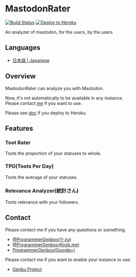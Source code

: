 # MastodonRater

[![Build Status](https://travis-ci.org/GenbuProject/MastodonRater.svg)](https://travis-ci.org/GenbuProject/MastodonRater)
[![Deploy to Heroku](https://www.herokucdn.com/deploy/button.svg)](https://heroku.com/deploy)

An analyzer of mastodon, for the users, by the users

## Languages
* [日本語 | Japanese](/README[Japanese].md)

## Overview
MastodonRater can analyze you with Mastodon.

Now, it's not automatically to be available in any instance.<Br />
Please contact [me](mailto:genbuproject@gmail.com) if you want to use.

Please see [doc](/DeployToHeroku.md) if you deploy to Heroku.

## Features
### Toot Rater
Toots the proportion of your statuses to whole.

### TPD(Toots Per Day)
Toots the average of your statuses.

### Relevance Analyzer(統計さん)
Toots relevance with your followers.

## Contact
Please contact me if you have any questions or something.
* [@ProgrammerGenboo(Y-zu)](https://mstdn.y-zu.org/@ProgrammerGenboo)
* [@ProgrammerGenboo(Knzk.me)](https://knzk.me/@ProgrammerGenboo)
* [ProgrammerGenboo(Google+)](https://plus.google.com/106666684430101995501)

Please contact me if you want to enable your instance to use.
* [Genbu Project](mailto:genbuproject@gmail.com)